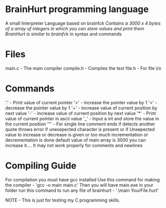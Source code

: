 # BrainHurt programming language

A small Interpreter Language based on brainf*ck
Contains a 3000 x 4 bytes of a array of integers in which you can store values and print them
BrainHurt is similar to brainf*ck in syntax and commands

# Files
main.c - The main compiler
compile.h - Compiles the text
file.h - For file i/o

# Commands
'.' - Print value of current pointer
'>' - increase the pointer value by 1
'<' - decrease the pointer value by 1
'+' - increase value of current position by next value 
'-' - increase value of current position by next value
'*' - Print value of current pointer in ascii value
'_' - Input a int and store the value in the current position
'"' - For single line comment ends if detects another quote
throws error if unexepected character is present or if Unxepected value to increase or decrease is given or too much incrementation or decrementation is done
default value of main array is 3000 you can increase it....
It may not work properly for comments and newlines

# Compiling Guide
For compilation you must have gcc installed
Use this command for making the compiler - 'gcc -o main main.c'
Then you will have main.exe in your folder
run this command to run any file of brainhurt - '.\main YourFile.hurt'

NOTE - This is just for testing my C programming skills.
